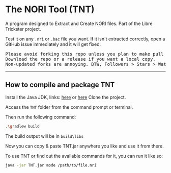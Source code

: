 The NORI Tool (TNT)
===================

A program designed to Extract and Create NORI files.
Part of the Libre Trickster project.

Test it on any `.nri` or `.bac` file you want. If it isn't extracted correctly,
open a GitHub issue immediately and it will get fixed.

<pre>
Please avoid forking this repo unless you plan to make pull request.
Download the repo or a release if you want a local copy.
Non-updated forks are annoying. BTW, Followers > Stars > Watchers > Forks
</pre>

------------------------------------

How to compile and package TNT
----------------------------------

Install the Java JDK, links: [here](http://jdk.java.net) or [here](https://github.com/ojdkbuild/ojdkbuild)
Clone the project.

Access the `TNT` folder from the command prompt or terminal.

Then run the following command:
```bash
.\gradlew build
```

The build output will be in `build\libs`

Now you can copy & paste TNT.jar anywhere you like and use it from there.

To use TNT or find out the available commands for it, you can run it like so:
```bash
java -jar TNT.jar mode /path/to/file.nri
```
